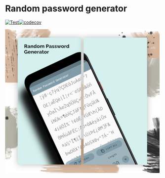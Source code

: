 # Random password generator

[![Test](https://github.com/gustavomurad/random_password_generator/actions/workflows/run-tests.yml/badge.svg?branch=main)](https://github.com/gustavomurad/random_password_generator/actions/workflows/run-tests.yml)[![codecov](https://codecov.io/gh/gustavomurad/random_password_generator/branch/main/graph/badge.svg?token=6VZOOZTYYT)](https://codecov.io/gh/gustavomurad/random_password_generator)

![](assets/screenshots/screenshot.png)

